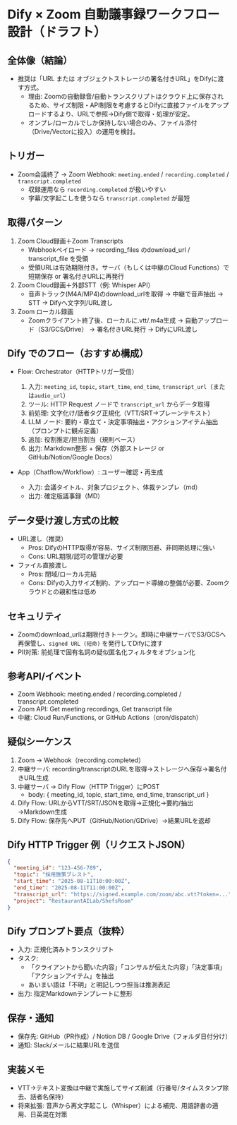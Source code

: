 # Dify × Zoom 自動議事録ワークフロー設計（ドラフト）

## 全体像（結論）
- 推奨は「URL または オブジェクトストレージの署名付きURL」をDifyに渡す方式。
  - 理由: Zoomの自動録音/自動トランスクリプトはクラウド上に保存されるため、サイズ制限・API制限を考慮するとDifyに直接ファイルをアップロードするより、URLで参照→Dify側で取得・処理が安定。
  - オンプレ/ローカルでしか保持しない場合のみ、ファイル添付（Drive/Vectorに投入）の運用を検討。

## トリガー
- Zoom会議終了 → Zoom Webhook: `meeting.ended` / `recording.completed` / `transcript.completed`
  - 収録運用なら `recording.completed` が扱いやすい
  - 字幕/文字起こしを使うなら `transcript.completed` が最短

## 取得パターン
1) Zoom Cloud録画＋Zoom Transcripts
   - Webhookペイロード → recording_files のdownload_url / transcript_file を受領
   - 受領URLは有効期限付き。サーバ（もしくは中継のCloud Functions）で短期保存 or 署名付きURLに再発行
2) Zoom Cloud録画＋外部STT（例: Whisper API）
   - 音声トラック(M4A/MP4)のdownload_urlを取得 → 中継で音声抽出 → STT → Difyへ文字列/URL渡し
3) Zoom ローカル録画
   - Zoomクライアント終了後、ローカルに.vtt/.m4a生成 → 自動アップロード（S3/GCS/Drive） → 署名付きURL発行 → DifyにURL渡し

## Dify でのフロー（おすすめ構成）
- Flow: Orchestrator（HTTPトリガー受信）
  1. 入力: `meeting_id`, `topic`, `start_time`, `end_time`, `transcript_url`（または`audio_url`）
  2. ツール: HTTP Request ノードで `transcript_url` からデータ取得
  3. 前処理: 文字化け/話者タグ正規化（VTT/SRT→プレーンテキスト）
  4. LLM ノード: 要約・章立て・決定事項抽出・アクションアイテム抽出（プロンプトに観点定義）
  5. 追加: 役割推定/担当割当（規則ベース）
  6. 出力: Markdown整形 + 保存（外部ストレージ or GitHub/Notion/Google Docs）

- App（Chatflow/Workflow）: ユーザー確認・再生成
  - 入力: 会議タイトル、対象プロジェクト、体裁テンプレ（md）
  - 出力: 確定版議事録（MD）

## データ受け渡し方式の比較
- URL渡し（推奨）
  - Pros: DifyのHTTP取得が容易、サイズ制限回避、非同期処理に強い
  - Cons: URL期限/認可の管理が必要
- ファイル直接渡し
  - Pros: 閉域/ローカル完結
  - Cons: Difyの入力サイズ制約、アップロード導線の整備が必要、Zoomクラウドとの親和性は低め

## セキュリティ
- Zoomのdownload_urlは期限付きトークン。即時に中継サーバでS3/GCSへ再保管し、`signed URL (短命)` を発行してDifyに渡す
- PII対策: 前処理で固有名詞の疑似匿名化フィルタをオプション化

## 参考API/イベント
- Zoom Webhook: meeting.ended / recording.completed / transcript.completed
- Zoom API: Get meeting recordings, Get transcript file
- 中継: Cloud Run/Functions, or GitHub Actions（cron/dispatch）

## 疑似シーケンス
1. Zoom → Webhook（recording.completed）
2. 中継サーバ: recording/transcriptのURLを取得→ストレージへ保存→署名付きURL生成
3. 中継サーバ → Dify Flow（HTTP Trigger）にPOST
   - body: { meeting_id, topic, start_time, end_time, transcript_url }
4. Dify Flow: URLからVTT/SRT/JSONを取得→正規化→要約/抽出→Markdown生成
5. Dify Flow: 保存先へPUT（GitHub/Notion/GDrive）→結果URLを返却

## Dify HTTP Trigger 例（リクエストJSON）
```json
{
  "meeting_id": "123-456-789",
  "topic": "採用施策ブレスト",
  "start_time": "2025-08-11T10:00:00Z",
  "end_time": "2025-08-11T11:00:00Z",
  "transcript_url": "https://signed.example.com/zoom/abc.vtt?token=...",
  "project": "RestaurantAILab/ShefsRoom"
}
```

## Dify プロンプト要点（抜粋）
- 入力: 正規化済みトランスクリプト
- タスク: 
  - 「クライアントから聞いた内容」「コンサルが伝えた内容」「決定事項」「アクションアイテム」を抽出
  - あいまい語は「不明」と明記しつつ担当は推測表記
- 出力: 指定Markdownテンプレートに整形

## 保存・通知
- 保存先: GitHub（PR作成）/ Notion DB / Google Drive（フォルダ日付分け）
- 通知: Slack/メールに結果URLを送信

## 実装メモ
- VTT→テキスト変換は中継で実施してサイズ削減（行番号/タイムスタンプ除去、話者名保持）
- 将来拡張: 音声から再文字起こし（Whisper）による補完、用語辞書の適用、日英混在対策

